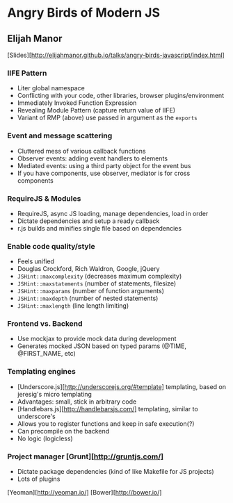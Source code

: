# Angry Birds of Modern JS
## Elijah Manor
[Slides][http://elijahmanor.github.io/talks/angry-birds-javascript/index.html]

### IIFE Pattern

* Liter global namespace
* Conflicting with your code, other libraries, browser plugins/environment
* Immediately Invoked Function Expression
* Revealing Module Pattern (capture return value of IIFE)
* Variant of RMP (above) use passed in argument as the `exports`

### Event and message scattering

* Cluttered mess of various callback functions
* Observer events: adding event handlers to elements
* Mediated events: using a third party object for the event bus
* If you have components, use observer, mediator is for cross components

### RequireJS & Modules

* RequireJS, async JS loading, manage dependencies, load in order
* Dictate dependencies and setup a ready callback
* r.js builds and minifies single file based on dependencies

### Enable code quality/style

* Feels unified
* Douglas Crockford, Rich Waldron, Google, jQuery
* `JSHint::maxcomplexity` (decreases maximum complexity)
* `JSHint::maxstatements` (number of statements, filesize)
* `JSHint::maxparams` (number of function arguments)
* `JSHint::maxdepth` (number of nested statements)
* `JSHint::maxlength` (line length limiting)

### Frontend vs. Backend

* Use mockjax to provide mock data during development
* Generates mocked JSON based on typed params (@TIME, @FIRST_NAME, etc)

### Templating engines

* [Underscore.js][http://underscorejs.org/#template] templating, based on jeresig's 
  micro templating
* Advantages: small, stick in arbitrary code
* [Handlebars.js][http://handlebarsjs.com/] templating, similar to underscore's
* Allows you to register functions and keep in safe execution(?)
* Can precompile on the backend
* No logic (logicless)

### Project manager [Grunt][http://gruntjs.com/]

* Dictate package dependencies (kind of like Makefile for JS projects)
* Lots of plugins

[Yeoman][http://yeoman.io/]
[Bower][http://bower.io/]
